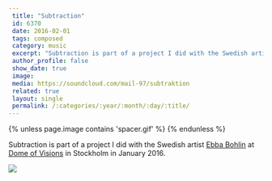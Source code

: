 ```yaml
---
 title: "Subtraction"
 id: 6370
 date: 2016-02-01
 tags: composed
 category: music
 excerpt: "Subtraction is part of a project I did with the Swedish artist Ebba Bohlin at Dome of Visions in Stockholm in January 2016. There is a short text about the process here...."
 author_profile: false
 show_date: true
 image: 
 media: https://soundcloud.com/mail-97/subtraktion
 related: true
 layout: single
 permalink: /:categories/:year/:month/:day/:title/
---
```

{% unless page.image contains 'spacer.gif' %}
{% endunless %}

Subtraction is part of a project I did with the Swedish artist <a href="http://www.ebbabohlin.se/">Ebba Bohlin</a> at <a href="http://www.domeofvisions.se">Dome of Visions</a> in Stockholm in January 2016. 

![](https://soundcloud.com/mail-97/subtraktion)
